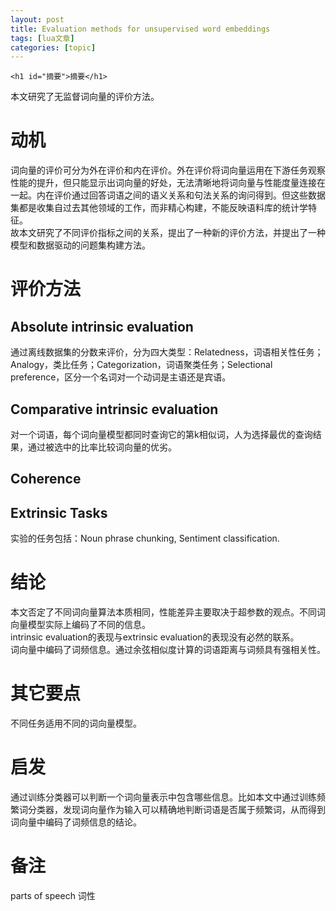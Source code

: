 ```yaml
---
layout: post
title: Evaluation methods for unsupervised word embeddings 
tags: [lua文章]
categories: [topic]
---
```


    <h1 id="摘要">摘要</h1>
<p>本文研究了无监督词向量的评价方法。</p>
<h1 id="动机">动机</h1>
<p>词向量的评价可分为外在评价和内在评价。外在评价将词向量运用在下游任务观察性能的提升，但只能显示出词向量的好处，无法清晰地将词向量与性能度量连接在一起。内在评价通过回答词语之间的语义关系和句法关系的询问得到。但这些数据集都是收集自过去其他领域的工作，而非精心构建，不能反映语料库的统计学特征。<br>
故本文研究了不同评价指标之间的关系，提出了一种新的评价方法，并提出了一种模型和数据驱动的问题集构建方法。</p>
<h1 id="评价方法">评价方法</h1>
<h2 id="absolute-intrinsic-evaluation">Absolute intrinsic evaluation</h2>
<p>通过离线数据集的分数来评价，分为四大类型：Relatedness，词语相关性任务；Analogy，类比任务；Categorization，词语聚类任务；Selectional preference，区分一个名词对一个动词是主语还是宾语。</p>
<h2 id="comparative-intrinsic-evaluation">Comparative intrinsic evaluation</h2>
<p>对一个词语，每个词向量模型都同时查询它的第k相似词，人为选择最优的查询结果，通过被选中的比率比较词向量的优劣。</p>
<h2 id="coherence">Coherence</h2>
<h2 id="extrinsic-tasks">Extrinsic Tasks</h2>
<p>实验的任务包括：Noun phrase chunking, Sentiment classification.</p>
<h1 id="结论">结论</h1>
<p>本文否定了不同词向量算法本质相同，性能差异主要取决于超参数的观点。不同词向量模型实际上编码了不同的信息。<br>
intrinsic evaluation的表现与extrinsic evaluation的表现没有必然的联系。<br>
词向量中编码了词频信息。通过余弦相似度计算的词语距离与词频具有强相关性。</p>
<h1 id="其它要点">其它要点</h1>
<p>不同任务适用不同的词向量模型。</p>
<h1 id="启发">启发</h1>
<p>通过训练分类器可以判断一个词向量表示中包含哪些信息。比如本文中通过训练频繁词分类器，发现词向量作为输入可以精确地判断词语是否属于频繁词，从而得到词向量中编码了词频信息的结论。</p>
<h1 id="备注">备注</h1>
<p>parts of speech 词性</p>